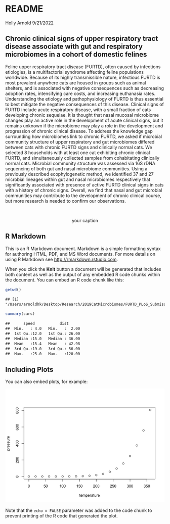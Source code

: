 README
================
Holly Arnold
9/21/2022

## Chronic clinical signs of upper respiratory tract disease associate with gut and respiratory microbiomes in a cohort of domestic felines

Feline upper respiratory tract disease (FURTD), often caused by
infections etiologies, is a multifactorial syndrome affecting feline
populations worldwide. Because of its highly transmissible nature,
infectious FURTD is most prevalent anywhere cats are housed in groups
such as animal shelters, and is associated with negative consequences
such as decreasing adoption rates, intensifying care costs, and
increasing euthanasia rates. Understanding the etiology and
pathophysiology of FURTD is thus essential to best mitigate the negative
consequences of this disease. Clinical signs of FURTD include acute
respiratory disease, with a small fraction of cats developing chronic
sequelae. It is thought that nasal mucosal microbiome changes play an
active role in the development of acute clinical signs, but it remains
unknown if the microbiome may play a role in the development and
progression of chronic clinical disease. To address the knowledge gap
surrounding how microbiomes link to chronic FURTD, we asked if microbial
community structure of upper respiratory and gut microbiomes differed
between cats with chronic FURTD signs and clinically normal cats. We
selected 8 households with at least one cat exhibiting chronic clinical
FURTD, and simultaneously collected samples from cohabitating clinically
normal cats. Microbial community structure was assessed via 16S rDNA
sequencing of both gut and nasal microbiome communities. Using a
previously described ecophylogenetic method, we identified 37 and 27
microbial lineages within gut and nasal microbiomes respectively that
significantly associated with presence of active FURTD clinical signs in
cats with a history of chronic signs. Overall, we find that nasal and
gut microbial communities may contribute to the development of chronic
clinical course, but more research is needed to confirm our
observations.

<div class="figure" style="text-align: center">

<img src="figures/Diversity_Summary.png" alt="your caption" width="0.3\linewidth" />
<p class="caption">
your caption
</p>

</div>

## R Markdown

This is an R Markdown document. Markdown is a simple formatting syntax
for authoring HTML, PDF, and MS Word documents. For more details on
using R Markdown see <http://rmarkdown.rstudio.com>.

When you click the **Knit** button a document will be generated that
includes both content as well as the output of any embedded R code
chunks within the document. You can embed an R code chunk like this:

``` r
getwd()
```

    ## [1] "/Users/arnoldhk/Desktop/Research/2019CatMicrobiomes/FURTD_PLoS_Submission_Package_Reviewer_Comments/FURTD_gitlab/domestic_feline_cohort_gut_nasal_microbiomes_analyses"

``` r
summary(cars)
```

    ##      speed           dist       
    ##  Min.   : 4.0   Min.   :  2.00  
    ##  1st Qu.:12.0   1st Qu.: 26.00  
    ##  Median :15.0   Median : 36.00  
    ##  Mean   :15.4   Mean   : 42.98  
    ##  3rd Qu.:19.0   3rd Qu.: 56.00  
    ##  Max.   :25.0   Max.   :120.00

## Including Plots

You can also embed plots, for example:

![](README_files/figure-gfm/pressure-1.png)<!-- -->

Note that the `echo = FALSE` parameter was added to the code chunk to
prevent printing of the R code that generated the plot.
